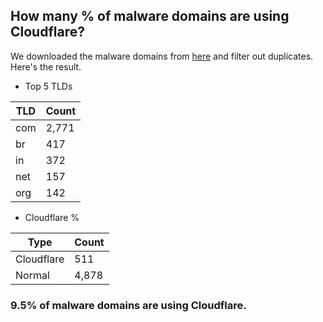## How many % of malware domains are using Cloudflare?


We downloaded the malware domains from [here](https://urlhaus.abuse.ch) and filter out duplicates.
Here's the result.


[//]: # (start replacement)


- Top 5 TLDs

| TLD | Count |
| --- | --- |
| com | 2,771 |
| br | 417 |
| in | 372 |
| net | 157 |
| org | 142 |


- Cloudflare %

| Type | Count |
| --- | --- |
| Cloudflare | 511 |
| Normal | 4,878 |


### 9.5% of malware domains are using Cloudflare.